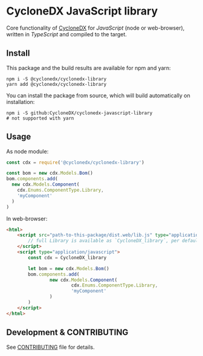# CycloneDX JavaScript library

Core functionality of [CycloneDX] for _JavaScript_ (node or web-browser),
written in _TypeScript_ and compiled to the target.

## Install

This package and the build results are available for npm and yarn:

```shell
npm i -S @cyclonedx/cyclonedx-library
yarn add @cyclonedx/cyclonedx-library
```

You can install the package from source,
which will build automatically on installation:

```shell
npm i -S github:CycloneDX/cyclonedx-javascript-library
# not supported with yarn
```

## Usage

As node module:

```javascript
const cdx = require('@cyclonedx/cyclonedx-library')

const bom = new cdx.Models.Bom()
bom.components.add(
  new cdx.Models.Component(
    cdx.Enums.ComponentType.Library,
    'myComponent'
  )
)
```

In web-browser:

```html
<html>
    <script src="path-to-this-package/dist.web/lib.js" type="application/javascript">
        // full Library is available as `CycloneDX_library`, per default
    </script>
    <script type="application/javascript">
        const cdx = CycloneDX_library

        let bom = new cdx.Models.Bom()
        bom.components.add(
                new cdx.Models.Component(
                        cdx.Enums.ComponentType.Library,
                        'myComponent'
                )
        )
    </script>
</html>
```

## Development & CONTRIBUTING

See [CONTRIBUTING](CONTRIBUTING.md) file for details.

[CycloneDX]: https://cyclonedx.org/
